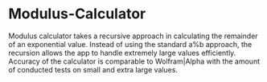 # Modulus-Calculator

Modulus calculator takes a recursive approach in calculating the remainder of an exponential value. Instead of using the standard a%b approach, the recursion allows the app to handle extremely large values efficiently. Accuracy of the calculator is comparable to Wolfram|Alpha with the amount of conducted tests on small and extra large values.
